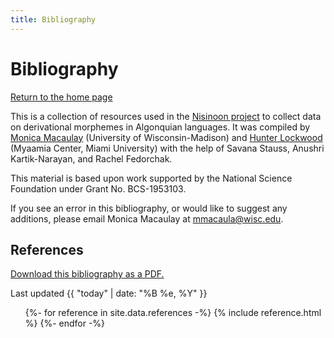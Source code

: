 ```yaml
---
title: Bibliography
---
```


<script src=bibliography.js></script>

# Bibliography

[Return to the home page][Home]

This is a collection of resources used in the [Nisinoon project][Home] to collect data on derivational morphemes in Algonquian languages. It was compiled by [Monica Macaulay][Monica] (University of Wisconsin-Madison) and [Hunter Lockwood][Hunter] (Myaamia Center, Miami University) with the help of Savana Stauss, Anushri Kartik-Narayan, and Rachel Fedorchak.

This material is based upon work supported by the National Science Foundation under Grant No. BCS-1953103.

If you see an error in this bibliography, or would like to suggest any additions, please email Monica Macaulay at [mmacaula@wisc.edu](mailto:mmacaula@wisc.edu).

## References

[Download this bibliography as a PDF.][bib-pdf]

<p class=last-updated data-details=open>Last updated {{ "today" | date: "%B %e, %Y" }}</p>

<button class='expand-collapse-button button' type=button name=expand-collapse hidden>Hide Notes</button>

<ul class=reference-list>
  {%- for reference in site.data.references -%}
    {% include reference.html %}
  {%- endfor -%}
</ul>

<button class='expand-collapse-button button' type=button name=expand-collapse hidden>Hide Notes</button>

<!-- Links -->
[bib-pdf]: https://nisinoon.net/bibliography/bibliography.pdf
[Home]:    https://nisinoon.net/
[Hunter]:  http://miamioh.edu/myaamia-center/about/staff-faculty-affiliates/lockwood/index.html
[Monica]:  https://monicamacaulay.com/
